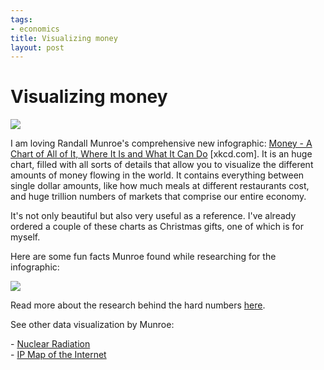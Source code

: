 ```yaml
--- 
tags: 
- economics
title: Visualizing money
layout: post
---
```

# Visualizing money

![](http://media.tumblr.com/tumblr_lv7bwi25IX1r3oiuq.png)

I am loving Randall Munroe's comprehensive new infographic: [Money - A Chart
of All of It, Where It Is and What It Can Do](http://xkcd.com/980/)
[xkcd.com]. It is an huge chart, filled with all sorts of details that allow
you to visualize the different amounts of money flowing in the world. It
contains everything between single dollar amounts, like how much meals at
different restaurants cost, and huge trillion numbers of markets that comprise
our entire economy.

It's not only beautiful but also very useful as a reference. I've already
ordered a couple of these charts as Christmas gifts, one of which is for
myself.

Here are some fun facts Munroe found while researching for the infographic:

![](http://media.tumblr.com/tumblr_lv7c0gRCeF1r3oiuq.png)

Read more about the research behind the hard numbers
[here](http://xkcd.com/980/sources/).

See other data visualization by Munroe:

- [Nuclear Radiation](http://infosthetics.com/archives/2011/04/visualizing_doses_of_nuclear_radiation_and_their_impact.html)  
- [IP Map of the Internet](http://infosthetics.com/archives/2006/12/ip_map_of_the_internet.html)

